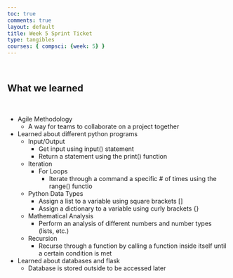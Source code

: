 ```yaml
---
toc: true
comments: true
layout: default
title: Week 5 Sprint Ticket
type: tangibles
courses: { compsci: {week: 5} }
---
```

​
## What we learned
​
- Agile Methodology
  - A way for teams to collaborate on a project together
- Learned about different python programs
  - Input/Output
    - Get input using input() statement
    - Return a statement using the print() function
  - Iteration
    - For Loops
      - Iterate through a command a specific # of times using the range() functio 
  - Python Data Types
    - Assign a list to a variable using square brackets []
    - Assign a dictionary to a variable using curly brackets {}
  - Mathematical Analysis
    - Perform an analysis of different numbers and number types (lists, etc.)
  - Recursion
    - Recurse through a function by calling a function inside itself until a certain condition is met
- Learned about databases and flask
  - Database is stored outside to be accessed later
​